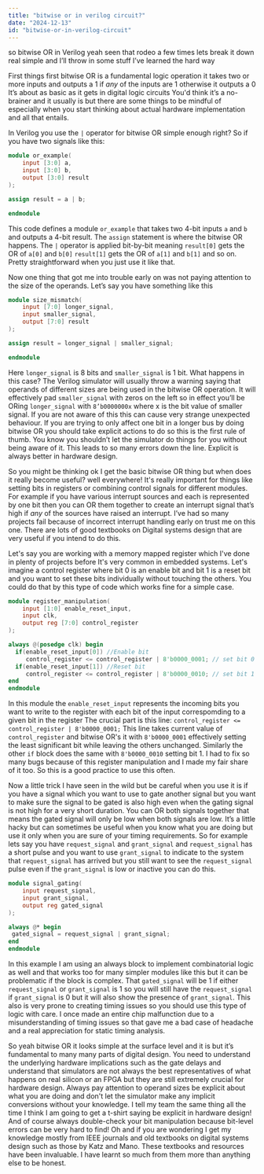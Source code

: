 ```yaml
---
title: "bitwise or in verilog circuit?"
date: "2024-12-13"
id: "bitwise-or-in-verilog-circuit"
---
```


 so bitwise OR in Verilog yeah seen that rodeo a few times lets break it down real simple and I’ll throw in some stuff I’ve learned the hard way

First things first bitwise OR is a fundamental logic operation it takes two or more inputs and outputs a 1 if *any* of the inputs are 1 otherwise it outputs a 0 It’s about as basic as it gets in digital logic circuits You'd think it’s a no-brainer and it usually is but there are some things to be mindful of especially when you start thinking about actual hardware implementation and all that entails.

In Verilog you use the `|` operator for bitwise OR simple enough right? So if you have two signals like this:

```verilog
module or_example(
    input [3:0] a,
    input [3:0] b,
    output [3:0] result
);

assign result = a | b;

endmodule
```

This code defines a module `or_example` that takes two 4-bit inputs `a` and `b` and outputs a 4-bit result. The `assign` statement is where the bitwise OR happens. The `|` operator is applied bit-by-bit meaning `result[0]` gets the OR of `a[0]` and `b[0]` `result[1]` gets the OR of `a[1]` and `b[1]` and so on. Pretty straightforward when you just use it like that.

Now one thing that got me into trouble early on was not paying attention to the size of the operands. Let’s say you have something like this

```verilog
module size_mismatch(
    input [7:0] longer_signal,
    input smaller_signal,
    output [7:0] result
);

assign result = longer_signal | smaller_signal;

endmodule
```

Here `longer_signal` is 8 bits and `smaller_signal` is 1 bit. What happens in this case? The Verilog simulator will usually throw a warning saying that operands of different sizes are being used in the bitwise OR operation. It will effectively pad `smaller_signal` with zeros on the left so in effect you’ll be ORing `longer_signal` with `8’b0000000x` where x is the bit value of smaller signal. If you are not aware of this this can cause very strange unexpected behaviour. If you are trying to only affect one bit in a longer bus by doing bitwise OR you should take explicit actions to do so this is the first rule of thumb. You know you shouldn’t let the simulator do things for you without being aware of it. This leads to so many errors down the line. Explicit is always better in hardware design.

So you might be thinking ok I get the basic bitwise OR thing but when does it really become useful? well everywhere! It's really important for things like setting bits in registers or combining control signals for different modules. For example if you have various interrupt sources and each is represented by one bit then you can OR them together to create an interrupt signal that’s high if *any* of the sources have raised an interrupt. I’ve had so many projects fail because of incorrect interrupt handling early on trust me on this one. There are lots of good textbooks on Digital systems design that are very useful if you intend to do this.

Let's say you are working with a memory mapped register which I've done in plenty of projects before It's very common in embedded systems. Let's imagine a control register where bit 0 is an enable bit and bit 1 is a reset bit and you want to set these bits individually without touching the others. You could do that by this type of code which works fine for a simple case.

```verilog
module register_manipulation(
    input [1:0] enable_reset_input,
    input clk,
    output reg [7:0] control_register
);

always @(posedge clk) begin
  if(enable_reset_input[0]) //Enable bit 
     control_register <= control_register | 8'b0000_0001; // set bit 0
  if(enable_reset_input[1]) //Reset bit
     control_register <= control_register | 8'b0000_0010; // set bit 1
end
endmodule
```

In this module the `enable_reset_input` represents the incoming bits you want to write to the register with each bit of the input correspomding to a given bit in the register The crucial part is this line: `control_register <= control_register | 8'b0000_0001;` This line takes current value of `control_register` and bitwise OR's it with `8'b0000_0001` effectively setting the least significant bit while leaving the others unchanged. Similarly the other `if` block does the same with `8'b0000_0010` setting bit 1. I had to fix so many bugs because of this register manipulation and I made my fair share of it too. So this is a good practice to use this often.

Now a little trick I have seen in the wild but be careful when you use it is if you have a signal which you want to use to gate another signal but you want to make sure the signal to be gated is also high even when the gating signal is not high for a very short duration. You can OR both signals together that means the gated signal will only be low when both signals are low. It’s a little hacky but can sometimes be useful when you know what you are doing but use it only when you are sure of your timing requirements. So for example lets say you have `request_signal` and `grant_signal` and `request_signal` has a short pulse and you want to use `grant_signal` to indicate to the system that `request_signal` has arrived but you still want to see the `request_signal` pulse even if the `grant_signal` is low or inactive you can do this.

```verilog
module signal_gating(
    input request_signal,
    input grant_signal,
    output reg gated_signal
);

always @* begin
 gated_signal = request_signal | grant_signal;
end
endmodule
```
In this example I am using an always block to implement combinatorial logic as well and that works too for many simpler modules like this but it can be problematic if the block is complex. That `gated_signal` will be 1 if either `request_signal` or `grant_signal` is 1 so you will still have the `request_signal` if `grant_signal` is 0 but it will also show the presence of `grant_signal`. This also is very prone to creating timing issues so you should use this type of logic with care. I once made an entire chip malfunction due to a misunderstanding of timing issues so that gave me a bad case of headache and a real appreciation for static timing analysis.

So yeah bitwise OR it looks simple at the surface level and it is but it’s fundamental to many many parts of digital design. You need to understand the underlying hardware implications such as the gate delays and understand that simulators are not always the best representatives of what happens on real silicon or an FPGA but they are still extremely crucial for hardware design. Always pay attention to operand sizes be explicit about what you are doing and don't let the simulator make any implicit conversions without your knowledge. I tell my team the same thing all the time I think I am going to get a t-shirt saying be explicit in hardware design! And of course always double-check your bit manipulation because bit-level errors can be very hard to find! Oh and if you are wondering I get my knowledge mostly from IEEE journals and old textbooks on digital systems design such as those by Katz and Mano. These textbooks and resources have been invaluable. I have learnt so much from them more than anything else to be honest.
